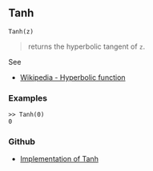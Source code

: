 ## Tanh

```
Tanh(z)
```

> returns the hyperbolic tangent of `z`.
  
See
* [Wikipedia - Hyperbolic function](https://en.wikipedia.org/wiki/Hyperbolic_function)

### Examples
```
>> Tanh(0)
0
``` 

### Github

* [Implementation of Tanh](https://github.com/axkr/symja_android_library/blob/master/symja_android_library/matheclipse-core/src/main/java/org/matheclipse/core/builtin/ExpTrigsFunctions.java#L3325) 
